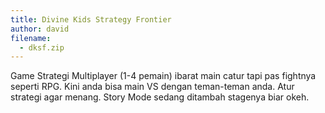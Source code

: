 ```yaml
---
title: Divine Kids Strategy Frontier
author: david
filename:
  - dksf.zip
---
```

Game Strategi Multiplayer (1-4 pemain) ibarat main catur tapi pas fightnya seperti RPG. Kini anda bisa main VS dengan teman-teman anda. Atur strategi agar menang. Story Mode sedang ditambah stagenya biar okeh.
